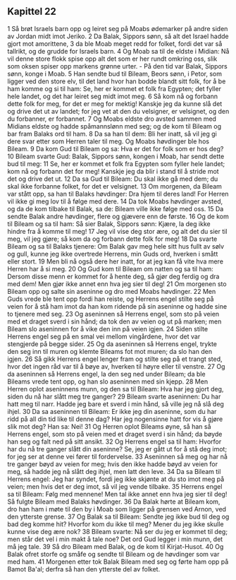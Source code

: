 ## Kapittel 22

1 Så brøt Israels barn opp og leiret seg på Moabs ødemarker på andre siden av Jordan midt imot Jeriko.
2 Da Balak, Sippors sønn, så alt det Israel hadde gjort mot amorittene,
3 da ble Moab meget redd for folket, fordi det var så tallrikt, og de grudde for Israels barn.
4 Og Moab sa til de eldste i Midian: Nå vil denne store flokk spise opp alt det som er her rundt omkring oss, slik som oksen spiser opp markens grønne urter. - På den tid var Balak, Sippors sønn, konge i Moab.
5 Han sendte bud til Bileam, Beors sønn, i Petor, som ligger ved den store elv, til det land hvor han bodde blandt sitt folk, for å be ham komme og si til ham: Se, her er kommet et folk fra Egypten; det fyller hele landet, og det har leiret seg midt imot meg.
6 Så kom nå og forbann dette folk for meg, for det er meg for mektig! Kanskje jeg da kunne slå det og drive det ut av landet; for jeg vet at den du velsigner, er velsignet, og den du forbanner, er forbannet.
7 Og Moabs eldste dro avsted sammen med Midians eldste og hadde spåmannslønn med seg; og de kom til Bileam og bar fram Balaks ord til ham.
8 Da sa han til dem: Bli her inatt, så vil jeg gi dere svar etter som Herren taler til meg. Og Moabs høvdinger ble hos Bileam.
9 Da kom Gud til Bileam og sa: Hva er det for folk som er hos deg?
10 Bileam svarte Gud: Balak, Sippors sønn, kongen i Moab, har sendt dette bud til meg:
11 Se, her er kommet et folk fra Egypten som fyller hele landet; kom nå og forbann det for meg! Kanskje jeg da blir i stand til å stride mot det og drive det ut.
12 Da sa Gud til Bileam: Du skal ikke gå med dem; du skal ikke forbanne folket, for det er velsignet.
13 Om morgenen, da Bileam var stått opp, sa han til Balaks høvdinger: Dra hjem til deres land! For Herren vil ikke gi meg lov til å følge med dere.
14 Da tok Moabs høvdinger avsted, og da de kom tilbake til Balak, sa de: Bileam ville ikke følge med oss.
15 Da sendte Balak andre høvdinger, flere og gjævere enn de første.
16 Og de kom til Bileam og sa til ham: Så sier Balak, Sippors sønn: Kjære, la deg ikke hindre fra å komme til meg!
17 Jeg vil vise deg stor ære, og alt det du sier til meg, vil jeg gjøre; så kom da og forbann dette folk for meg!
18 Da svarte Bileam og sa til Balaks tjenere: Om Balak gav meg hele sitt hus fullt av sølv og gull, kunne jeg ikke overtrede Herrens, min Guds ord, hverken i smått eller stort.
19 Men bli nå også dere her inatt, for at jeg kan få vite hva mere Herren har å si meg.
20 Og Gud kom til Bileam om natten og sa til ham: Dersom disse menn er kommet for å hente deg, så gjør deg ferdig og dra med dem! Men gjør ikke annet enn hva jeg sier til deg!
21 Om morgenen sto Bileam opp og salte sin aseninne og dro med Moabs høvdinger.
22 Men Guds vrede ble tent opp fordi han reiste, og Herrens engel stilte seg på veien for å stå ham imot da han kom ridende på sin aseninne og hadde sine to tjenere med seg.
23 Og aseninnen så Herrens engel, som sto på veien med et draget sverd i sin hånd; da tok den av veien og ut på marken; men Bileam slo aseninnen for å vike den inn på veien igjen.
24 Siden stilte Herrens engel seg på en smal vei mellom vingårdene, hvor det var stengjerde på begge sider.
25 Og da aseninnen så Herrens engel, trykte den seg inn til muren og klemte Bileams fot mot muren; da slo han den igjen.
26 Så gikk Herrens engel lenger fram og stilte seg på et trangt sted, hvor det ingen råd var til å bøye av, hverken til høyre eller til venstre.
27 Og da aseninnen så Herrens engel, la den seg ned under Bileam; da ble Bileams vrede tent opp, og han slo aseninnen med sin kjepp.
28 Men Herren oplot aseninnens munn, og den sa til Bileam: Hva har jeg gjort deg, siden du nå har slått meg tre ganger?
29 Bileam svarte aseninnen: Du har hatt meg til narr. Hadde jeg bare et sverd i min hånd, så ville jeg nå slå deg ihjel.
30 Da sa aseninnen til Bileam: Er ikke jeg din aseninne, som du har ridd på all din tid like til denne dag? Har jeg nogensinne hatt for vis å gjøre slik mot deg? Han sa: Nei!
31 Og Herren oplot Bileams øyne, så han så Herrens engel, som sto på veien med et draget sverd i sin hånd; da bøyde han seg og falt ned på sitt ansikt.
32 Og Herrens engel sa til ham: Hvorfor har du nå tre ganger slått din aseninne? Se, jeg er gått ut for å stå deg imot; for jeg ser at denne vei fører til fordervelse.
33 Aseninnen så meg og har nå tre ganger bøyd av veien for meg; hvis den ikke hadde bøyd av veien for meg, så hadde jeg nå slått deg ihjel, men latt den leve.
34 Da sa Bileam til Herrens engel: Jeg har syndet, fordi jeg ikke skjønte at du sto imot meg på veien; men hvis det er deg imot, så vil jeg vende tilbake.
35 Herrens engel sa til Bileam: Følg med mennene! Men tal ikke annet enn hva jeg sier til deg! Så fulgte Bileam med Balaks høvdinger.
36 Da Balak hørte at Bileam kom, dro han ham i møte til den by i Moab som ligger på grensen ved Arnon, ved den ytterste grense.
37 Og Balak sa til Bileam: Sendte jeg ikke bud til deg og bad deg komme hit? Hvorfor kom du ikke til meg? Mener du jeg ikke skulle kunne vise deg ære nok?
38 Bileam svarte: Nå ser du jeg er kommet til deg; men står det vel i min makt å tale noe? Det ord Gud legger i min munn, det må jeg tale.
39 Så dro Bileam med Balak, og de kom til Kirjat-Husot.
40 Og Balak ofret storfe og småfe og sendte til Bileam og de høvdinger som var med ham.
41 Morgenen etter tok Balak Bileam med seg og førte ham opp på Bamot Ba'al; derfra så han den ytterste del av folket.
